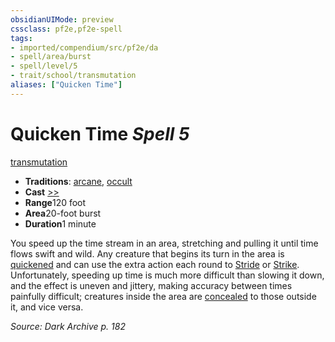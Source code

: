 ```yaml
---
obsidianUIMode: preview
cssclass: pf2e,pf2e-spell
tags:
- imported/compendium/src/pf2e/da
- spell/area/burst
- spell/level/5
- trait/school/transmutation
aliases: ["Quicken Time"]
---
```

# Quicken Time *Spell 5*   
[transmutation](transmutation.md)  

- **Traditions**: [arcane](arcane.md), [occult](occult.md)
- **Cast** [>>](chapter-9-playing-the-game.md#Actions "Two-Action") 
- **Range**120 foot
- **Area**20-foot burst
- **Duration**1 minute

You speed up the time stream in an area, stretching and pulling it until time flows swift and wild. Any creature that begins its turn in the area is [quickened](conditions.md#Quickened) and can use the extra action each round to [Stride](stride.md) or [Strike](strike.md). Unfortunately, speeding up time is much more difficult than slowing it down, and the effect is uneven and jittery, making accuracy between times painfully difficult; creatures inside the area are [concealed](conditions.md#Concealed) to those outside it, and vice versa.

*Source: Dark Archive p. 182*